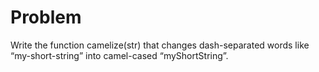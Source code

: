 # Problem

Write the function camelize(str) that changes dash-separated words like “my-short-string” into camel-cased “myShortString”.

